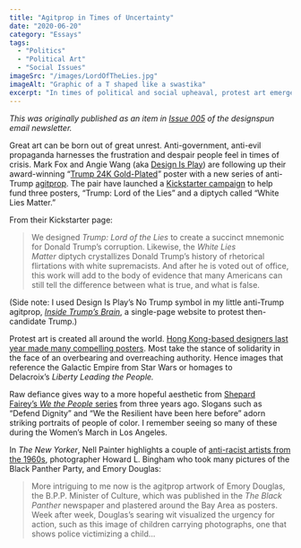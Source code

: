 ```yaml
---
title: "Agitprop in Times of Uncertainty"
date: "2020-06-20"
category: "Essays"
tags:
  - "Politics"
  - "Political Art"
  - "Social Issues"
imageSrc: "/images/LordOfTheLies.jpg"
imageAlt: "Graphic of a T shaped like a swastika"
excerpt: "In times of political and social upheaval, protest art emerges as a powerful voice of resistance. From Design Is Play's anti-Trump posters to Hong Kong's protest art and Shepard Fairey's \"We the People\" series, I explore how modern agitprop channels frustration into compelling visual statements against authoritarianism and injustice."
---
```


_This was originally published as an item in [Issue 005](https://designspun.com/issue-005-agitprop-bye-to-racist-cpg-career-advice/) of the designspun email newsletter._

Great art can be born out of great unrest. Anti-government, anti-evil propaganda harnesses the frustration and despair people feel in times of crisis. Mark Fox and Angie Wang (aka [Design Is Play](http://designisplay.com/)) are following up their award-winning “[Trump 24K Gold-Plated](https://letterformarchive.org/news/mark-fox-and-angie-wang)” poster with a new series of anti-Trump [agitprop](https://www.nytimes.com/2015/12/18/arts/design/the-art-of-politics-in-agitprop-at-the-brooklyn-museum.html). The pair have launched a [Kickstarter campaign](https://www.kickstarter.com/projects/whitelies/trump-lord-of-the-lies-and-white-lies-matter-posters) to help fund three posters, “Trump: Lord of the Lies” and a diptych called “White Lies Matter.”

From their Kickstarter page:

> We designed _Trump: Lord of the Lies_ to create a succinct mnemonic for Donald Trump’s corruption. Likewise, the _White Lies Matter_ diptych crystallizes Donald Trump’s history of rhetorical flirtations with white supremacists. And after he is voted out of office, this work will add to the body of evidence that many Americans can still tell the difference between what is true, and what is false.

(Side note: I used Design Is Play’s No Trump symbol in my little anti-Trump agitprop, [_Inside Trump’s Brain_](https://trumpsbrain.org/), a single-page website to protest then-candidate Trump.)

Protest art is created all around the world. [Hong Kong-based designers last year made many compelling posters](https://time.com/5679885/hong-kong-protest-art-agitprop-illustration/). Most take the stance of solidarity in the face of an overbearing and overreaching authority. Hence images that reference the Galactic Empire from Star Wars or homages to Delacroix’s _Liberty Leading the People._

Raw defiance gives way to a more hopeful aesthetic from [Shepard Fairey’s _We the People_ series](https://news.artnet.com/art-world/shepard-fairey-releases-we-the-people-series-824468) from three years ago. Slogans such as “Defend Dignity” and “We the Resilient have been here before” adorn striking portraits of people of color. I remember seeing so many of these during the Women’s March in Los Angeles.

In _The New Yorker_, Nell Painter highlights a couple of [anti-racist artists from the 1960s](https://www.newyorker.com/culture/cultural-comment/seeing-police-brutality-then-and-now), photographer Howard L. Bingham who took many pictures of the Black Panther Party, and Emory Douglas:

> More intriguing to me now is the agitprop artwork of Emory Douglas, the B.P.P. Minister of Culture, which was published in the _The_ _Black Panther_ newspaper and plastered around the Bay Area as posters. Week after week, Douglas’s searing wit visualized the urgency for action, such as this image of children carrying photographs, one that shows police victimizing a child…
